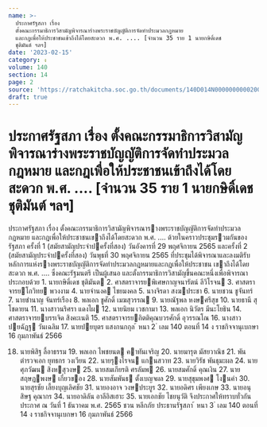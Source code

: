 ```yaml
---
name: >-
  ประกาศรัฐสภา เรื่อง
  ตั้งคณะกรรมาธิการวิสามัญพิจารณาร่างพระราชบัญญัติการจัดทำประมวลกฎหมาย
  และกฎเพื่อให้ประชาชนเข้าถึงได้โดยสะดวก พ.ศ. .... [จำนวน 35 ราย 1 นายกษิดิ์เดช
  ชุติมันต์ ฯลฯ]
date: '2023-02-15'
category: ง
volume: 140
section: 14
page: 2
source: 'https://ratchakitcha.soc.go.th/documents/140D014N0000000000200.pdf'
draft: true
---
```


# ประกาศรัฐสภา เรื่อง ตั้งคณะกรรมาธิการวิสามัญพิจารณาร่างพระราชบัญญัติการจัดทำประมวลกฎหมาย และกฎเพื่อให้ประชาชนเข้าถึงได้โดยสะดวก พ.ศ. .... [จำนวน 35 ราย 1 นายกษิดิ์เดช ชุติมันต์ ฯลฯ]

ประกาศรัฐสภา เรื่อง ตั้งคณะกรรมาธิการวิสามัญพิจารณารางพระราชบัญญัติการจัดทําประมวลกฎหมาย และกฎเพื่อให้ประชาชนเขาถึงได้โดยสะดวก พ.ศ. .... ด้วยในคราวประชุมรวมกันของรัฐสภา ครั้งที่ 1 (สมัยสามัญประจําปครั้งที่สอง) วันอังคารที่ 29 พฤศจิกายน 2565 และครั้งที่ 2 (สมัยสามัญประจําปครั้งที่สอง) วันพุธที่ 30 พฤศจิกายน 2565 ที่ประชุมได้พิจารณาและลงมติรับหลักการแห่งรางพระราชบัญญัติการจัดทําประมวลกฎหมายและกฎเพื่อให้ประชาชน เขาถึงได้โดยสะดวก พ.ศ. .... ซึ่งคณะรัฐมนตรี เป็นผู้เสนอ และตั้งกรรมาธิการวิสามัญขึ้นคณะหนึ่งเพื่อพิจารณา ประกอบด้วย 1. นายกษิดิ์เดช ชุติมันต 2. ศาสตราจารยพิเศษกาญจนารัตน์ ลีวิโรจน 3. ศาสตราจารยโกวิทย พวงงาม 4. นายจํานงค ไชยมงคล 5. นางจิรดา สงฆประชา 6. นายชวน ชูจันทร์ 7. นายชํานาญ จันทร์เรือง 8. พลเอก ชูศักดิ์ เมฆสุวรรณ 9. นายณัฐพล หงษศรีสุข 10. นายธานี สุโชดายน 11. นางสาวนริศรา แดงไผ 12. นายนิยม เวชกามา 13. พลเอก นิวัตร มีนะโยธิน 14. ศาสตราจารยบรรเจิด สิงคะเนติ 15. ศาสตราจารยกิตติคุณบวรศักดิ์ อุวรรณโณ 16. นางสาวปยฉัฏฐ วันเฉลิม 17. นายปยบุตร แสงกนกกุล ้ หนา 2 ่ เลม 140 ตอนที่ 14 ง ราชกิจจานุเบกษา 16 กุมภาพันธ์ 2566

18. นายพิสิฐ ลี้อาธรรม 19. พลเอก ไพชยนต คาทันเจริญ 20. นายมารุต มัสยวาณิช 21. พันตํารวจเอก ยุทธกร วงเวียน 22. นายรุงโรจน แกนสวาท 23. นายวิรัช พันธุมะผล 24. นายศุภวัฒน สิงหสุวงษ 25. นายสมเกียรติ ศรลัมพ 26. นายสมศักดิ์ คุณเงิน 27. นายสฤษฏพงษ เกี่ยวของ 28. นายสัมพันธ ตั้งเบญจผล 29. นายสุขุมพงศ โงนคํา 30. นายสุรชัย เลี้ยงบุญเลิศชัย 31. นายองอาจ วงษประยูร 32. นายอดิศร เพียงเกษ 33. นายอนุสิษฐ คุณากร 34. นายอาดิลัน อาลีอิสเฮาะ 35. นายเอกชัย ไชยนุวัติ จึงประกาศให้ทราบทั่วกัน ประกาศ ณ วันที่ 1 ธันวาคม พ.ศ. 2565 ชวน หลีกภัย ประธานรัฐสภา ้ หนา 3 ่ เลม 140 ตอนที่ 14 ง ราชกิจจานุเบกษา 16 กุมภาพันธ์ 2566
